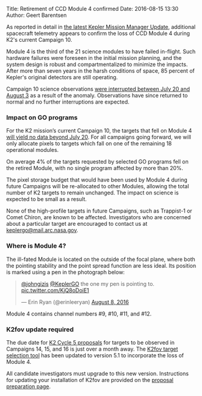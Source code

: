 Title: Retirement of CCD Module 4 confirmed
Date: 2016-08-15 13:30
Author: Geert Barentsen

As reported in detail in 
[the latest Kepler Mission Manager Update](http://www.nasa.gov/feature/ames/kepler/kepler-mission-manager-update-photometer-update),
additional spacecraft telemetry appears to confirm the loss of CCD Module 4
during K2's current Campaign 10.

Module 4 is the third of the 21 science modules to have failed in-flight.
Such hardware failures were foreseen in the initial mission planning, and the system design is robust and compartmentalized to minimize the impacts. After more than seven years in the harsh conditions of space, 85 percent of Kepler's original detectors are still operating.

Campaign 10 science observations [were interrupted between July 20 and August 3](/break-in-science-collection-during-k2-campaign-10.html)
as a result of the anomaly.
Observations have since returned to normal
and no further interruptions are expected.


### Impact on GO programs

For the K2 mission’s current Campaign 10, the targets that fell on Module 4 [will yield no data beyond July 20](/break-in-science-collection-during-k2-campaign-10.html).
For all campaigns going forward, we will only allocate pixels to targets which fall on one of the remaining 18 operational modules.

On average 4% of the targets requested by selected GO programs fell on the retired Module, with no single program affected by more than 20%.

The pixel storage budget that would have been used by Module 4 during future Campaigns will be re-allocated to other Modules, allowing the total number of
K2 targets to remain unchanged.
The impact on science is expected to be small as a result.

None of the high-profile targets in future Campaigns, such as Trappist-1 or Comet Chiron, are known to be affected.
Investigators who are concerned about a particular target are encouraged to contact us at <a href="keplergo@mail.arc.nasa.gov">keplergo@mail.arc.nasa.gov</a>.



### Where is Module 4?

The ill-fated Module is located on the outside of the focal plane,
where both the pointing stability and the point spread function are less ideal.
Its position is marked using a pen in the photograph below:

<blockquote class="twitter-tweet" data-lang="en"><p lang="en" dir="ltr"><a href="https://twitter.com/johngizis">@johngizis</a> <a href="https://twitter.com/KeplerGO">@KeplerGO</a> the one my pen is pointing to. <a href="https://t.co/KjQ8oDoiE1">pic.twitter.com/KjQ8oDoiE1</a></p>&mdash; Erin Ryan (@erinleeryan) <a href="https://twitter.com/erinleeryan/status/762722003426091008">August 8, 2016</a></blockquote>
<script async src="//platform.twitter.com/widgets.js" charset="utf-8"></script>

Module 4 contains channel numbers #9, #10, #11, and #12.

### K2fov update required

The due date for [K2 Cycle 5 proposals](call-for-k2-go-cycle-5-proposals-for-campaigns-14-15-and-16.html) for targets to be observed in 
Campaigns 14, 15, and 16 is just over a month away.
The <a href="software.html#k2fov">K2fov target selection tool</a> has been
updated to version 5.1 to incorporate the loss of Module 4.

All candidate investigators must upgrade to this new version. 
Instructions for updating your installation of K2fov are provided
on the [proposal preparation page](k2-proposing-targets.html#target-selection).
